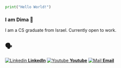```python
print("Hello World!")
```
### I am Dima 👾

I am a CS graduate from Israel. Currently open to work.
## 🗣
[![Linkedin](https://i.imgur.com/R05rJOk.png) **LinkedIn**](https://www.linkedin.com/in/dima-nirenshteyn/)
[![Youtube](https://i.imgur.com/NjGZPp5.png) **Youtube**](https://www.youtube.com/channel/UCJtnFQ-_nzqx2REmt1jxCwA)
[![Mail](https://i.imgur.com/LYEhsrX.png) **Email**](mailto:dima.niren@gmail.com)
